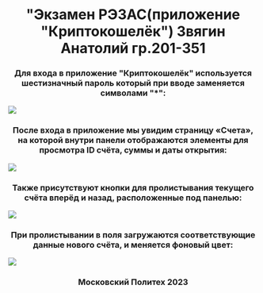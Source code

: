 <h1 align="center">"Экзамен РЭЗАС(приложение "Криптокошелёк") Звягин Анатолий гр.201-351</h1>

<h3 align="center">Для входа в приложение "Криптокошелёк" используется шестизначный пароль который при вводе заменяется символами "*":</h3>
<img align="center" src="https://github.com/BASTION8/201_351_Zvyagin/assets/49448697/13fc43ed-7b5f-47e3-a69c-7af5ca3552fd"/>

<h3 align="center">После входа в приложение мы увидим страницу «Счета», на которой внутри панели отображаются элементы для просмотра ID счёта, суммы и даты открытия:</h3> 
<img align="center" src="https://github.com/BASTION8/201_351_Zvyagin/assets/49448697/1756ce05-07de-47b0-8af7-c3b03a0d2972"/>

<h3 align="center">Также присутствуют кнопки для пролистывания текущего счёта вперёд и назад, расположенные под панелью:</h3>
<img align="center" src="https://github.com/BASTION8/201_351_Zvyagin/assets/49448697/b7013b5f-d9b3-47ac-9792-9eaf84b05560"/>

<h3 align="center">При пролистывании в поля загружаются соответствующие данные нового счёта, и меняется фоновый цвет:</h3>
<img align="center" src="https://github.com/BASTION8/201_351_Zvyagin/assets/49448697/f4804898-2208-40fa-9542-f467a5e26010"/>

<h3 align="center">Московский Политех 2023</h3>
